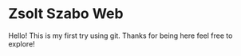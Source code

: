 # Zsolt Szabo Web

Hello! This is my first try using git. Thanks for being here feel free to explore!